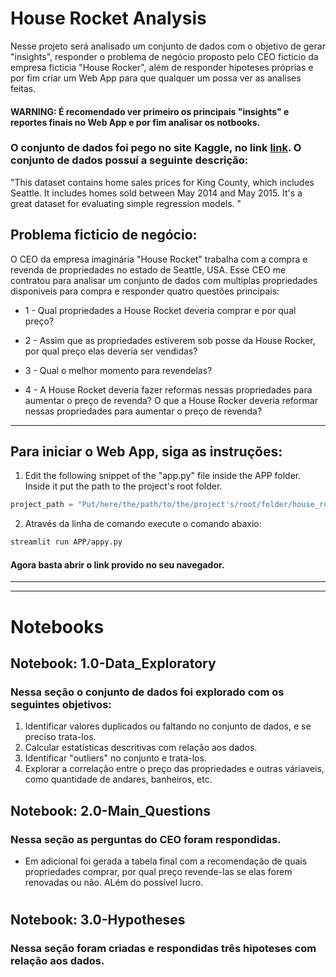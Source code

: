 # House Rocket Analysis
Nesse projeto será analisado um conjunto de dados com o objetivo de gerar "insights", responder o problema de negócio proposto pelo CEO ficticio da empresa ficticia "House Rocker", além de responder hipoteses próprias e por fim criar um Web App para que qualquer um possa ver as analises feitas.

#### WARNING: É recomendado ver primeiro os principais "insights" e reportes finais no Web App e por fim analisar os notbooks.

### O conjunto de dados foi pego no site Kaggle, no link [link](https://www.kaggle.com/harlfoxem/housesalesprediction). O conjunto de dados possuí a seguinte descrição:

"This dataset contains home sales prices for King County, which includes Seattle. It includes homes sold between May 2014 and May 2015.
It's a great dataset for evaluating simple regression models. "

## Problema ficticio de negócio:

O CEO da empresa imaginária "House Rocket" trabalha com a compra e revenda de propriedades no estado de Seattle, USA. Esse CEO me contratou para analisar um conjunto de dados com multiplas propriedades disponiveis para compra e responder quatro questões principais:

* 1 - Qual propriedades a House Rocket deveria comprar e por qual preço?

* 2 - Assim que as propriedades estiverem sob posse da House Rocker, por qual preço elas deveria ser vendidas?

* 3 - Qual o melhor momento para revendelas?

* 4 - A House Rocket deveria fazer reformas nessas propriedades para aumentar o preço de revenda? O que a House Rocker deveria reformar nessas propriedades para aumentar o preço de revenda?



---
## Para iniciar o Web App, siga as instruções:

1. Edit the following snippet of the "app.py" file inside the APP folder. Inside it put the path to the project's root folder.

```python
project_path = "Put/here/the/path/to/the/project's/root/folder/house_rocket_analysis"
```

2. Através da linha de comando execute o comando abaxio:
```bash
streamlit run APP/appy.py
```

#### Agora basta abrir o link provido no seu navegador.
---
---
# Notebooks

## Notebook: 1.0-Data_Exploratory

### Nessa seção o conjunto de dados foi explorado com os seguintes objetivos:

1. Identificar valores duplicados ou faltando no conjunto de dados, e se preciso trata-los.
2. Calcular estatísticas descritivas com relação aos dados.
3. Identificar "outliers" no conjunto e trata-los.
4. Explorar a correlação entre o preço das propriedades e outras váriaveis, como quantidade de andares, banheiros, etc.

## Notebook: 2.0-Main_Questions

### Nessa seção as perguntas do CEO foram respondidas.
* Em adicional foi gerada a tabela final com a recomendação de quais propriedades comprar, por qual preço revende-las se elas forem renovadas ou não. ALém do possível lucro.

#
## Notebook: 3.0-Hypotheses

### Nessa seção foram criadas e respondidas três hipoteses com relação aos dados.
